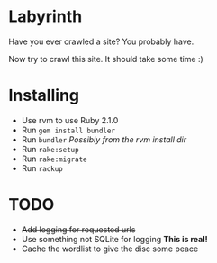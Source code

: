 # Labyrinth

Have you ever crawled a site? You probably have.

Now try to crawl this site. It should take some time :)

# Installing
* Use rvm to use Ruby 2.1.0
* Run `gem install bundler`
* Run `bundler` *Possibly from the rvm install dir*
* Run `rake:setup`
* Run `rake:migrate`
* Run `rackup`


# TODO

* ~~Add logging for requested urls~~
* Use something not SQLite for logging **This is real!**
* Cache the wordlist to give the disc some peace
